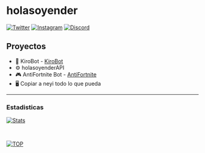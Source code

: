 # holasoyender

[![Twitter](https://img.shields.io/twitter/follow/holasoyender_?color=1da1f2&logo=twitter&style=for-the-badge)](https://twitter.com/intent/follow?user_id=741944734571188224)
[![Instagram](https://img.shields.io/twitter/follow/holasoyender?color=blueviolet&logo=instagram&style=for-the-badge)](https://www.instagram.com/javiwxd/)
[![Discord](https://img.shields.io/discord/637639471743107086?color=7289da&logo=discord&style=for-the-badge)](https://discord.gg/JqbEZE3)


## Proyectos

- 🍉 KiroBot - [KiroBot](https://holasoyender.gitbook.io/kirobot)
- ⚙️ holasoyenderAPI
- 🎮 AntiFortnite Bot - [AntiFortnite](https://github.com/holasoyender/AntiFortnite-Bot)
- 🖥️ Copiar a neyi todo lo que pueda

---

### Estadisticas

[![Stats](https://github-readme-stats.vercel.app/api?username=holasoyender&count_private=true)](https://github.com/holasoyender)

<br />

[![TOP](https://github-readme-stats.vercel.app/api/top-langs/?username=holasoyender)](https://github.com/holasoyender)

